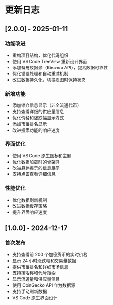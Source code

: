 # 更新日志

## [2.0.0] - 2025-01-11

### 功能改进

- 重构项目结构，优化代码组织
- 使用 VS Code TreeView 重新设计界面
- 添加备用数据源（Binance API），提高数据可靠性
- 优化错误处理和自动重试机制
- 改进数据持久化，切换视图时保持状态

### 新增功能

- 添加锁仓信息显示（非全流通代币）
- 支持查看详细的供应量信息
- 优化价格和涨跌幅显示方式
- 添加市值排名显示
- 改进搜索功能的响应速度

### 界面优化

- 使用 VS Code 原生图标和主题
- 优化数据加载时的骨架屏
- 改进悬停提示的信息展示
- 支持点击查看详细信息

### 性能优化

- 优化数据刷新机制
- 改进数据缓存策略
- 提升界面响应速度

## [1.0.0] - 2024-12-17

### 首次发布

- 支持查看前 200 个加密货币的实时价格
- 显示 24 小时涨跌幅和交易量数据
- 提供市值排名和详细市场信息
- 支持按名称和代号搜索
- 显示流通量和供应量信息
- 使用 CoinGecko API 作为数据源
- 支持手动刷新数据
- VS Code 原生界面设计
